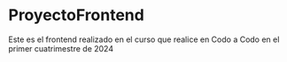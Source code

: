# ProyectoFrontend
Este es el frontend realizado en el curso que realice en Codo a Codo en el primer cuatrimestre de 2024

